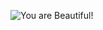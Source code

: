 ![You are Beautiful!](https://images.pexels.com/photos/1485548/pexels-photo-1485548.jpeg?auto=compress&cs=tinysrgb&dpr=2&h=750&w=1260)
